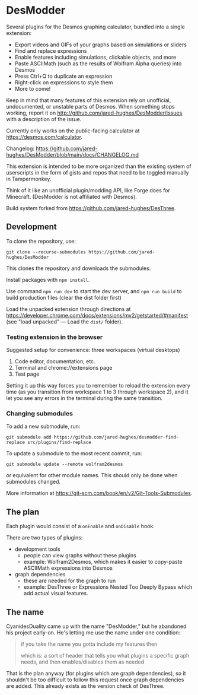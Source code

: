 # DesModder

Several plugins for the Desmos graphing calculator, bundled into a single extension:

- Export videos and GIFs of your graphs based on simulations or sliders
- Find and replace expressions
- Enable features including simulations, clickable objects, and more
- Paste ASCIIMath (such as the results of Wolfram Alpha queries) into Desmos
- Press Ctrl+Q to duplicate an expression
- Right-click on expressions to style them
- More to come!

Keep in mind that many features of this extension rely on unofficial, undocumented, or unstable parts of Desmos. When something stops working, report it on http://github.com/jared-hughes/DesModder/issues with a description of the issue.

Currently only works on the public-facing calculator at https://desmos.com/calculator.

Changelog: https://github.com/jared-hughes/DesModder/blob/main/docs/CHANGELOG.md

This extension is intended to be more organized than the existing system of userscripts in the form of gists and repos that need to be toggled manually in Tampermonkey.

Think of it like an unofficial plugin/modding API, like Forge does for Minecraft. (DesModder is not affiliated with Desmos).

Build system forked from https://github.com/jared-hughes/DesThree.

## Development

To clone the repository, use:

```
git clone --recurse-submodules https://github.com/jared-hughes/DesModder
```

This clones the repository and downloads the submodules.

Install packages with `npm install`.

Use command `npm run dev` to start the dev server, and `npm run build` to build production files (clear the dist folder first)

Load the unpacked extension through directions at https://developer.chrome.com/docs/extensions/mv2/getstarted/#manifest (see "load unpacked" — Load the `dist/` folder).

### Testing extension in the browser

Suggested setup for convenience: three workspaces (virtual desktops)

1. Code editor, documentation, etc.
2. Terminal and chrome://extensions page
3. Test page

Setting it up this way forces you to remember to reload the extension every time (as you transition from workspace 1 to 3 through workspace 2), and it let you see any errors in the terminal during the same transition.

### Changing submodules

To add a new submodule, run:

```
git submodule add https://github.com/jared-hughes/desmodder-find-replace src/plugins/find-replace
```

To update a submodule to the most recent commit, run:

```
git submodule update --remote wolfram2desmos
```

or equivalent for other module names. This should only be done when submodules changed.

More information at https://git-scm.com/book/en/v2/Git-Tools-Submodules.

## The plan

Each plugin would consist of a `onEnable` and `onDisable` hook.

There are two types of plugins:

- development tools
  - people can view graphs without these plugins
  - example: Wolfram2Desmos, which makes it easier to copy-paste ASCIIMath expressions into Desmos
- graph dependencies
  - these are needed for the graph to run
  - example: DesThree or Expressions Nested Too Deeply Bypass which add actual visual features.

## The name

CyanidesDuality came up with the name "DesModder," but he abandoned his project early-on. He's letting me use the name under one condition:

> if you take the name you gotta include my features then
>
> which is: a sort of header that tells you what plugins a specific graph needs, and then enables/disables them as needed

That is the plan anyway (for plugins which are graph dependencies), so it shouldn't be too difficult to follow this request once graph dependencies are added. This already exists as the version check of DesThree.
